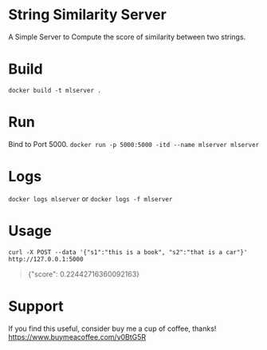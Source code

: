 # String Similarity Server
A Simple Server to Compute the score of similarity between two strings.

# Build
`docker build -t mlserver .`

# Run
Bind to Port 5000.
`docker run -p 5000:5000 -itd --name mlserver mlserver`

# Logs
`docker logs mlserver` or `docker logs -f mlserver`

# Usage
`curl -X POST --data '{"s1":"this is a book", "s2":"that is a car"}' http://127.0.0.1:5000`
> {"score": 0.22442716360092163}

# Support
If you find this useful, consider buy me a cup of coffee, thanks! https://www.buymeacoffee.com/y0BtG5R

